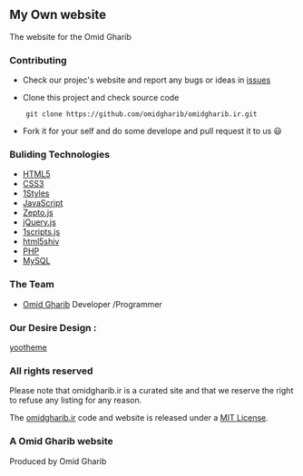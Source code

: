 ## My Own website
The website for the Omid Gharib


### Contributing

* Check our projec's website and report any bugs or ideas in [issues](https://github.com/omidgharib/omidgharib.ir/issues)

* Clone this project and check source code
```
    git clone https://github.com/omidgharib/omidgharib.ir.git
```

* Fork it for your self and do some develope and pull request it to us :smiley:


### Buliding Technologies
* [HTML5](http://ali.md/wiki/html5)
* [CSS3](http://ali.md/css3ref)
* [1Styles](http://ali.md/1styles)
* [JavaScript](http://ali.md/wiki/javascript)
* [Zepto.js](http://ali.md/zepto.js)
* [jQuery.js](http://ali.md/jquery.js)
* [1scripts.js](http://ali.md/1scripts.js)
* [html5shiv](http://ali.md/html5shiv)
* [PHP](http://ali.md/php/)
* [MySQL](http://ali.md/wiki/mysql)


### The Team
* [Omid Gharib](https://github.com/omidgharib) Developer /Programmer

### Our Desire Design :
 [yootheme](http://www.yootheme.com)

### All rights reserved ###
Please note that omidgharib.ir is a curated site and that we reserve the right to refuse any listing for any reason.

The [omidgharib.ir](http://omidgharib.ir) code and website is released under a [MIT License](http://opensource.org/licenses/MIT).


### A Omid Gharib website
Produced by Omid Gharib

